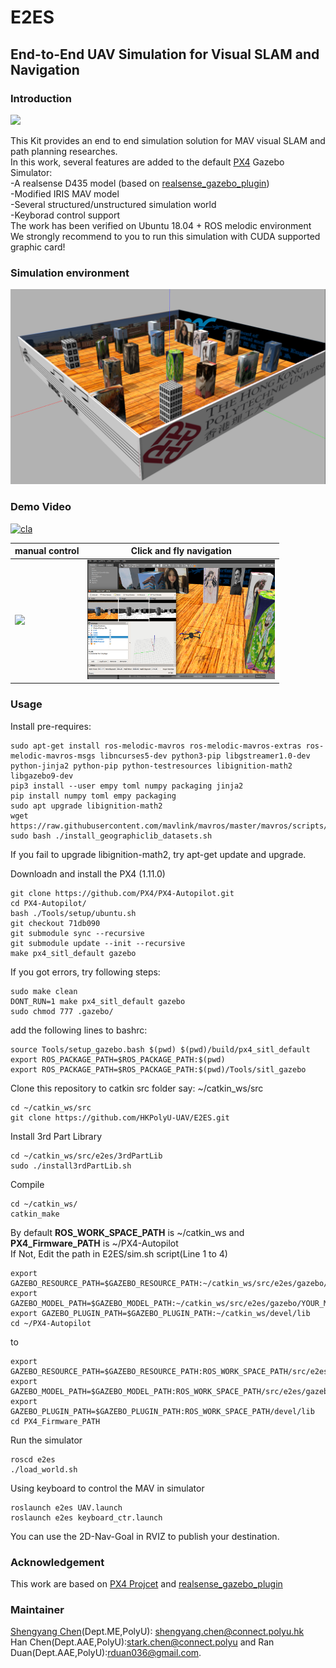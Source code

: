 # E2ES
## End-to-End UAV Simulation for Visual SLAM and Navigation
### Introduction
<img src="others/mavsim.png" width="400">

This Kit provides an end to end simulation solution for MAV visual SLAM and path planning researches. <br />
In this work, several features are added to the default [PX4](https://github.com/PX4/Firmware) Gazebo Simulator: <br />
-A realsense D435 model (based on [realsense_gazebo_plugin](https://github.com/pal-robotics/realsense_gazebo_plugin)) <br />
-Modified IRIS MAV model <br />
-Several structured/unstructured simulation world <br />
-Keyborad control support <br />
The work has been verified on Ubuntu 18.04 + ROS melodic environment <br />
We strongly recommend to you to run this simulation with CUDA supported graphic card!

### Simulation environment

<img src="others/world.png" width="600">

### Demo Video

<a href="https://www.youtube.com/watch?v=sKkA5f62P6g" target="_blank"><img src="https://img.youtube.com/vi/sKkA5f62P6g/0.jpg" 
alt="cla" width="400" border="0" /></a>

| manual control    | Click and fly navigation   |
| ---------------------- | ---------------------- |
| <img src="others/kbctr.png" width="300">  | <img src="others/sim.png" width="300">  |

### Usage
Install pre-requires:
````
sudo apt-get install ros-melodic-mavros ros-melodic-mavros-extras ros-melodic-mavros-msgs libncurses5-dev python3-pip libgstreamer1.0-dev python-jinja2 python-pip python-testresources libignition-math2 libgazebo9-dev
pip3 install --user empy toml numpy packaging jinja2
pip install numpy toml empy packaging
sudo apt upgrade libignition-math2
wget https://raw.githubusercontent.com/mavlink/mavros/master/mavros/scripts/install_geographiclib_datasets.sh
sudo bash ./install_geographiclib_datasets.sh
````
If you fail to upgrade libignition-math2, try apt-get update and upgrade.

Downloadn and install the PX4 (1.11.0)
````
git clone https://github.com/PX4/PX4-Autopilot.git
cd PX4-Autopilot/
bash ./Tools/setup/ubuntu.sh
git checkout 71db090
git submodule sync --recursive
git submodule update --init --recursive
make px4_sitl_default gazebo
````

If you got errors, try following steps:
````
sudo make clean
DONT_RUN=1 make px4_sitl_default gazebo
sudo chmod 777 .gazebo/
````

add the following lines to bashrc:
````
source Tools/setup_gazebo.bash $(pwd) $(pwd)/build/px4_sitl_default
export ROS_PACKAGE_PATH=$ROS_PACKAGE_PATH:$(pwd)
export ROS_PACKAGE_PATH=$ROS_PACKAGE_PATH:$(pwd)/Tools/sitl_gazebo
````

Clone this repository to catkin src folder say: ~/catkin_ws/src
````
cd ~/catkin_ws/src
git clone https://github.com/HKPolyU-UAV/E2ES.git
````
Install 3rd Part Library
````
cd ~/catkin_ws/src/e2es/3rdPartLib
sudo ./install3rdPartLib.sh
````
Compile
````
cd ~/catkin_ws/
catkin_make
````
By default **ROS_WORK_SPACE_PATH** is ~/catkin_ws and **PX4_Firmware_PATH** is ~/PX4-Autopilot <br />
If Not, Edit the path in E2ES/sim.sh script(Line 1 to 4)
````
export GAZEBO_RESOURCE_PATH=$GAZEBO_RESOURCE_PATH:~/catkin_ws/src/e2es/gazebo/YOUR_MAP
export GAZEBO_MODEL_PATH=$GAZEBO_MODEL_PATH:~/catkin_ws/src/e2es/gazebo/YOUR_MAP/models
export GAZEBO_PLUGIN_PATH=$GAZEBO_PLUGIN_PATH:~/catkin_ws/devel/lib
cd ~/PX4-Autopilot
````
to
````
export GAZEBO_RESOURCE_PATH=$GAZEBO_RESOURCE_PATH:ROS_WORK_SPACE_PATH/src/e2es/gazebo/YOUR_MAP
export GAZEBO_MODEL_PATH=$GAZEBO_MODEL_PATH:ROS_WORK_SPACE_PATH/src/e2es/gazebo/YOUR_MAP/models
export GAZEBO_PLUGIN_PATH=$GAZEBO_PLUGIN_PATH:ROS_WORK_SPACE_PATH/devel/lib
cd PX4_Firmware_PATH
````
Run the simulator
````
roscd e2es
./load_world.sh
````
Using keyboard to control the MAV in simulator
````
roslaunch e2es UAV.launch
roslaunch e2es keyboard_ctr.launch
````

You can use the 2D-Nav-Goal in RVIZ to publish your destination. <br />

### Acknowledgement
This work are based on [PX4 Projcet](https://github.com/PX4/Firmware) and [realsense_gazebo_plugin](https://github.com/pal-robotics/realsense_gazebo_plugin)


### Maintainer
[Shengyang Chen](https://www.polyu.edu.hk/researchgrp/cywen/index.php/en/people/researchstudent.html)(Dept.ME,PolyU): shengyang.chen@connect.polyu.hk <br />
Han Chen(Dept.AAE,PolyU):stark.chen@connect.polyu and Ran Duan(Dept.AAE,PolyU):rduan036@gmail.com.
